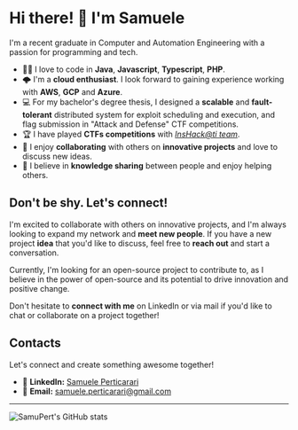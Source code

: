 # Hi there! 👋 I'm Samuele

I'm a recent graduate in Computer and Automation Engineering with a passion for programming and tech.

- 👨‍💻 I love to code in **Java**, **Javascript**, **Typescript**, **PHP**.
- 🌩️ I'm a **cloud enthusiast**. I look forward to gaining experience working with **AWS**, **GCP** and **Azure**.
- 💻 For my bachelor's degree thesis, I designed a **scalable** and **fault-tolerant** distributed system for exploit scheduling and execution, and flag submission in "Attack and Defense" CTF competitions.
- 🏆 I have played **CTFs competitions** with *[InsHack@ti team](https://ctftime.org/team/83605)*.
- 👥 I enjoy **collaborating** with others on **innovative projects** and love to discuss new ideas.
- 🤝 I believe in **knowledge sharing** between people and enjoy helping others.


## Don't be shy. Let's connect!

I'm excited to collaborate with others on innovative projects, and I'm always looking to expand my network and **meet new people**.
If you have a new project **idea** that you'd like to discuss, feel free to **reach out** and start a conversation.

Currently, I'm looking for an open-source project to contribute to, as I believe in the power of open-source and its potential to drive innovation and positive change.

Don't hesitate to **connect with me** on LinkedIn or via mail if you'd like to chat or collaborate on a project together!


## Contacts

Let's connect and create something awesome together!

- 📱 **LinkedIn:** [Samuele Perticarari](https://www.linkedin.com/in/samuele-perticarari/)
- 📧 **Email:** [samuele.perticarari@gmail.com](mailto:samuele.perticarari@gmail.com)

---

![SamuPert's GitHub stats](https://github-readme-stats.vercel.app/api?username=SamuPert&show_icons=true&count_private=true)
